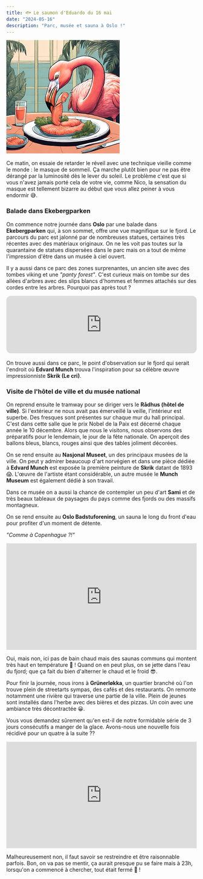 ```yaml
---
title: 🐟 Le saumon d'Eduardo du 16 mai
date: "2024-05-16"
description: "Parc, musée et sauna à Oslo !"
---
```


![Saumon d'Eduardo](../saumon_eduardo.png)

Ce matin, on essaie de retarder le réveil avec une technique vieille comme le monde : le masque de sommeil. Ça marche plutôt bien pour ne pas être dérangé par la luminosité dès le lever du soleil. Le problème c'est que si vous n'avez jamais porté cela de votre vie, comme Nico, la sensation du masque est tellement bizarre au début que vous allez peiner à vous endormir 😅.

### Balade dans Ekebergparken 
On commence notre journée dans **Oslo** par une balade dans **Ekebergparken** qui, à son sommet, offre une vue magnifique sur le fjord. Le parcours du parc est jalonné par de nombreuses statues, certaines très récentes avec des matériaux originaux. On ne les voit pas toutes sur la quarantaine de statues dispersées dans le parc mais on a tout de même l'impression d'être dans un musée à ciel ouvert.

Il y a aussi dans ce parc des zones surprenantes, un ancien site avec des tombes viking et une *"panty forest"*. C'est curieux mais on tombe sur des allées d'arbres avec des slips blancs d'hommes et femmes attachés sur des cordes entre les arbres. Pourquoi pas après tout ?

<iframe style="border-radius:12px" src="https://open.spotify.com/embed/track/5exiWZkZho6AvCGkabEMeA?utm_source=generator" width="100%" height="152" frameBorder="0" allow="autoplay; clipboard-write; encrypted-media; picture-in-picture" loading="lazy"></iframe>

On trouve aussi dans ce parc, le point d'observation sur le fjord qui serait l'endroit où **Edvard Munch** trouva l'inspiration pour sa célèbre œuvre impressionniste **Skrik (Le cri)**.

### Visite de l'hôtel de ville et du musée national

On reprend ensuite le tramway pour se diriger vers le **Rådhus (hôtel de ville)**. Si l'extérieur ne nous avait pas émerveillé la veille, l'intérieur est superbe. Des fresques sont présentes sur chaque mur du hall principal. C'est dans cette salle que le prix Nobel de la Paix est décerné chaque année le 10 décembre. Alors que nous le visitons, nous observons des préparatifs pour le lendemain, le jour de la fête nationale. On aperçoit des ballons bleus, blancs, rouges ainsi que des tables joliment décorées.

On se rend ensuite au **Nasjonal Museet**, un des principaux musées de la ville. On peut y admirer beaucoup d'art norvégien et dans une pièce dédiée à **Edvard Munch** est exposée la première peinture de **Skrik** datant de 1893 😱. L'œuvre de l'artiste étant considérable, un autre musée le **Munch Museum** est également dédié à son travail. 

Dans ce musée on a aussi la chance de contempler un peu d'art **Sami** et de très beaux tableaux de paysages du pays comme des fjords ou des massifs montagneux.

On se rend ensuite au **Oslo Badstuforening**, un sauna le long du front d'eau pour profiter d'un moment de détente.

*"Comme à Copenhague ?!"* 

<div style="width: 100%; height: 0; position: relative; padding-bottom: 56%;"><iframe src="https://giphy.com/embed/C6JQPEUsZUyVq" style="top: 0; left: 0; width: 100%; height: 100%; position: absolute; border: 0;" allowfullscreen scrolling="no" allow="encrypted-media;" class="giphy-embed"></iframe></div>

Oui, mais non, ici pas de bain chaud mais des saunas communs qui montent très haut en température 🥵 ! Quand on en peut plus, on se jette dans l'eau du fjord; que ça fait du bien d'alterner le chaud et le froid 😎.

Pour finir la journée, nous irons à **Grünerløkka**, un quartier branché où l'on trouve plein de streetarts sympas, des cafés et des restaurants. On remonte notamment une rivière qui traverse une partie de la ville. Plein de jeunes sont installés dans l'herbe avec des bières et des pizzas. Un coin avec une ambiance très décontractée 😀.

Vous vous demandez sûrement qu'en est-il de notre formidable série de 3 jours consécutifs a manger de la glace. Avons-nous une nouvelle fois récidivé pour un quatre à la suite ??

<div style="width: 100%; height: 0; position: relative; padding-bottom: 56%;"><iframe src="https://giphy.com/embed/Yycc82XEuWDaLLi2GV" style="top: 0; left: 0; width: 100%; height: 100%; position: absolute; border: 0;" allowfullscreen scrolling="no" allow="encrypted-media;" class="giphy-embed"></iframe></div>

Malheureusement non, il faut savoir se restreindre et être raisonnable parfois. Bon, on va pas se mentir, ça aurait presque pu se faire mais à 23h, lorsqu'on a commencé à chercher, tout était fermé 🤭 !